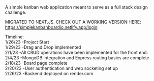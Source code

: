 A simple kanban web application meant to serve as a full stack design challenge.

MIGRATED TO NEXT.JS. CHECK OUT A WORKING VERSION HERE: https://simplekanbanboardio.netlify.app/login

Timeline: \
1/26/23 -Project Start\
1/29/23 -Drag and Drop implemented\
2/1/23 -All CRUD operations have been implemented for the front end. \
2/4/23 -MongoDB integration and Express routing basics are complete \
2/18/23 -Board page complete \
2/20/23 -User authentication and web socketing set up \
2/26/23 -Backend deployed on render.com
